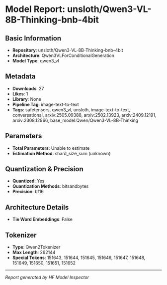 # Model Report: unsloth/Qwen3-VL-8B-Thinking-bnb-4bit

## Basic Information

- **Repository**: unsloth/Qwen3-VL-8B-Thinking-bnb-4bit
- **Architecture**: Qwen3VLForConditionalGeneration
- **Model Type**: qwen3_vl

## Metadata

- **Downloads**: 27
- **Likes**: 1
- **Library**: None
- **Pipeline Tag**: image-text-to-text
- **Tags**: safetensors, qwen3_vl, unsloth, image-text-to-text, conversational, arxiv:2505.09388, arxiv:2502.13923, arxiv:2409.12191, arxiv:2308.12966, base_model:Qwen/Qwen3-VL-8B-Thinking

## Parameters

- **Total Parameters**: Unable to estimate
- **Estimation Method**: shard_size_sum (unknown)

## Quantization & Precision

- **Quantized**: Yes
- **Quantization Methods**: bitsandbytes
- **Precision**: bf16

## Architecture Details

- **Tie Word Embeddings**: False

## Tokenizer

- **Type**: Qwen2Tokenizer
- **Max Length**: 262144
- **Special Tokens**: 151643, 151644, 151645, 151646, 151647, 151648, 151649, 151650, 151651, 151652

---
*Report generated by HF Model Inspector*